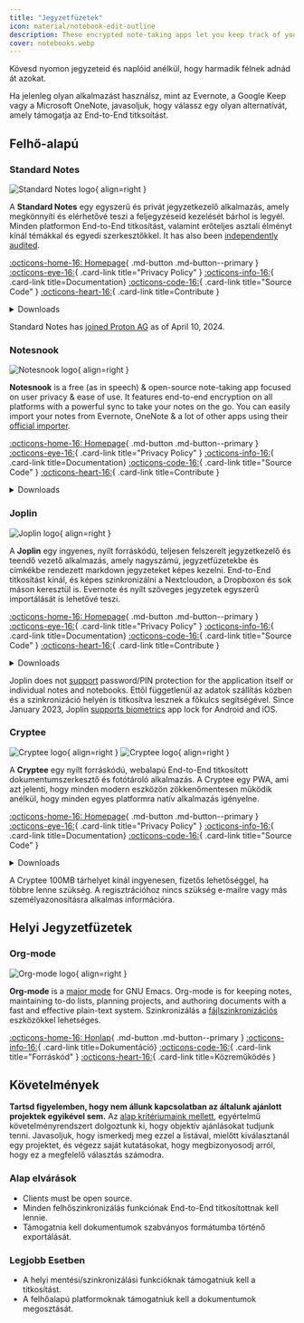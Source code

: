 ```yaml
---
title: "Jegyzetfüzetek"
icon: material/notebook-edit-outline
description: These encrypted note-taking apps let you keep track of your notes without giving them to a third-party.
cover: notebooks.webp
---
```


Kövesd nyomon jegyzeteid és naplóid anélkül, hogy harmadik félnek adnád át azokat.

Ha jelenleg olyan alkalmazást használsz, mint az Evernote, a Google Keep vagy a Microsoft OneNote, javasoljuk, hogy válassz egy olyan alternatívát, amely támogatja az End-to-End titksoítást.

## Felhő-alapú

### Standard Notes

<div class="admonition recommendation" markdown>

![Standard Notes logo](assets/img/notebooks/standard-notes.svg){ align=right }

A **Standard Notes** egy egyszerű és privát jegyzetkezelő alkalmazás, amely megkönnyíti és elérhetővé teszi a feljegyzéseid kezelését bárhol is legyél. Minden platformon End-to-End titkosítást, valamint erőteljes asztali élményt kínál témákkal és egyedi szerkesztőkkel. It has also been [independently audited](https://standardnotes.com/help/2/has-standard-notes-completed-a-third-party-security-audit).

[:octicons-home-16: Homepage](https://standardnotes.com){ .md-button .md-button--primary }
[:octicons-eye-16:](https://standardnotes.com/privacy){ .card-link title="Privacy Policy" }
[:octicons-info-16:](https://standardnotes.com/help){ .card-link title=Documentation}
[:octicons-code-16:](https://github.com/standardnotes){ .card-link title="Source Code" }
[:octicons-heart-16:](https://standardnotes.com/donate){ .card-link title=Contribute }

<details class="downloads" markdown>
<summary>Downloads</summary>

- [:simple-googleplay: Google Play](https://play.google.com/store/apps/details?id=com.standardnotes)
- [:simple-appstore: App Store](https://apps.apple.com/app/id1285392450)
- [:simple-github: GitHub](https://github.com/standardnotes/app/releases)
- [:fontawesome-brands-windows: Windows](https://standardnotes.com)
- [:simple-apple: macOS](https://standardnotes.com)
- [:simple-linux: Linux](https://standardnotes.com)
- [:octicons-globe-16: Web](https://app.standardnotes.com)

</details>

</div>

Standard Notes has [joined Proton AG](https://standardnotes.com/blog/joining-forces-with-proton) as of April 10, 2024.

### Notesnook

<div class="admonition recommendation" markdown>

![Notesnook logo](assets/img/notebooks/notesnook.svg){ align=right }

**Notesnook** is a free (as in speech) & open-source note-taking app focused on user privacy & ease of use. It features end-to-end encryption on all platforms with a powerful sync to take your notes on the go. You can easily import your notes from Evernote, OneNote & a lot of other apps using their [official importer](https://importer.notesnook.com).

[:octicons-home-16: Homepage](https://notesnook.com){ .md-button .md-button--primary }
[:octicons-eye-16:](https://notesnook.com/privacy){ .card-link title="Privacy Policy" }
[:octicons-info-16:](https://help.notesnook.com){ .card-link title=Documentation}
[:octicons-code-16:](https://github.com/streetwriters/notesnook){ .card-link title="Source Code" }
[:octicons-heart-16:](https://github.com/streetwriters/notesnook/blob/master/CONTRIBUTING.md){ .card-link title=Contribute }

<details class="downloads" markdown>
<summary>Downloads</summary>

- [:simple-googleplay: Google Play](https://play.google.com/store/apps/details?id=com.streetwriters.notesnook)
- [:simple-appstore: App Store](https://apps.apple.com/app/id1544027013)
- [:simple-github: GitHub](https://github.com/streetwriters/notesnook/releases)
- [:fontawesome-brands-windows: Windows](https://notesnook.com/downloads)
- [:simple-apple: macOS](https://notesnook.com/downloads)
- [:simple-linux: Linux](https://notesnook.com/downloads)
- [:simple-firefoxbrowser: Firefox](https://notesnook.com/notesnook-web-clipper)
- [:simple-googlechrome: Chrome](https://chrome.google.com/webstore/detail/notesnook-web-clipper/kljhpemdlcnjohmfmkogahelkcidieaj)
- [:octicons-globe-16: Web](https://app.notesnook.com)
- [:simple-flathub: Flathub](https://flathub.org/apps/com.notesnook.Notesnook)

</details>

</div>

### Joplin

<div class="admonition recommendation" markdown>

![Joplin logo](assets/img/notebooks/joplin.svg){ align=right }

A **Joplin** egy ingyenes, nyílt forráskódú, teljesen felszerelt jegyzetkezelő és teendő vezető alkalmazás, amely nagyszámú, jegyzetfüzetekbe és címkékbe rendezett markdown jegyzeteket képes kezelni. End-to-End titkosítást kínál, és képes szinkronizálni a Nextcloudon, a Dropboxon és sok máson keresztül is. Evernote és nyílt szöveges jegyzetek egyszerű importálását is lehetővé teszi.

[:octicons-home-16: Homepage](https://joplinapp.org){ .md-button .md-button--primary }
[:octicons-eye-16:](https://joplinapp.org/privacy){ .card-link title="Privacy Policy" }
[:octicons-info-16:](https://joplinapp.org/help){ .card-link title=Documentation}
[:octicons-code-16:](https://github.com/laurent22/joplin){ .card-link title="Source Code" }
[:octicons-heart-16:](https://joplinapp.org/donate){ .card-link title=Contribute }

<details class="downloads" markdown>
<summary>Downloads</summary>

- [:simple-googleplay: Google Play](https://play.google.com/store/apps/details?id=net.cozic.joplin)
- [:simple-appstore: App Store](https://apps.apple.com/app/id1315599797)
- [:simple-github: GitHub](https://github.com/laurent22/joplin-android/releases)
- [:fontawesome-brands-windows: Windows](https://joplinapp.org/#desktop-applications)
- [:simple-apple: macOS](https://joplinapp.org/#desktop-applications)
- [:simple-linux: Linux](https://joplinapp.org/#desktop-applications)
- [:simple-firefoxbrowser: Firefox](https://addons.mozilla.org/firefox/addon/joplin-web-clipper)
- [:simple-googlechrome: Chrome](https://chrome.google.com/webstore/detail/joplin-web-clipper/alofnhikmmkdbbbgpnglcpdollgjjfek)

</details>

</div>

Joplin does not [support](https://github.com/laurent22/joplin/issues/289) password/PIN protection for the application itself or individual notes and notebooks. Ettől függetlenül az adatok szállítás közben és a szinkronizáció helyén is titkosítva lesznek a főkulcs segítségével. Since January 2023, Joplin [supports biometrics](https://github.com/laurent22/joplin/commit/f10d9f75b055d84416053fab7e35438f598753e9) app lock for Android and iOS.

### Cryptee

<div class="admonition recommendation" markdown>

![Cryptee logo](./assets/img/notebooks/cryptee.svg#only-light){ align=right }
![Cryptee logo](./assets/img/notebooks/cryptee-dark.svg#only-dark){ align=right }

A **Cryptee** egy nyílt forráskódú, webalapú End-to-End titkosított dokumentumszerkesztő és fotótároló alkalmazás. A Cryptee egy PWA, ami azt jelenti, hogy minden modern eszközön zökkenőmentesen működik anélkül, hogy minden egyes platformra natív alkalmazás igényelne.

[:octicons-home-16: Homepage](https://crypt.ee){ .md-button .md-button--primary }
[:octicons-eye-16:](https://crypt.ee/privacy){ .card-link title="Privacy Policy" }
[:octicons-info-16:](https://crypt.ee/help){ .card-link title=Documentation}
[:octicons-code-16:](https://github.com/cryptee){ .card-link title="Source Code" }

<details class="downloads" markdown>
<summary>Downloads</summary>

- [:octicons-globe-16: PWA](https://crypt.ee/download)

</details>

</div>

A Cryptee 100MB tárhelyet kínál ingyenesen, fizetős lehetőséggel, ha többre lenne szükség. A regisztrációhoz nincs szükség e-mailre vagy más személyazonosításra alkalmas információra.

## Helyi Jegyzetfüzetek

### Org-mode

<div class="admonition recommendation" markdown>

![Org-mode logo](assets/img/notebooks/org-mode.svg){ align=right }

**Org-mode** is a [major mode](https://gnu.org/software/emacs/manual/html_node/elisp/Major-Modes.html) for GNU Emacs. Org-mode is for keeping notes, maintaining to-do lists, planning projects, and authoring documents with a fast and effective plain-text system. Szinkronizálás a [fájlszinkronizációs](file-sharing.md#file-sync) eszközökkel lehetséges.

[:octicons-home-16: Honlap](https://orgmode.org){ .md-button .md-button--primary }
[:octicons-info-16:](https://orgmode.org/manuals.html){ .card-link title=Dokumentáció}
[:octicons-code-16:](https://git.savannah.gnu.org/cgit/emacs/org-mode.git){ .card-link title="Forráskód" }
[:octicons-heart-16:](https://liberapay.com/bzg){ .card-link title=Közreműködés }

</details>

</div>

## Követelmények

**Tartsd figyelemben, hogy nem állunk kapcsolatban az általunk ajánlott projektek egyikével sem.** Az [alap kritériumaink mellett](about/criteria.md), egyértelmű követelményrendszert dolgoztunk ki, hogy objektív ajánlásokat tudjunk tenni. Javasoljuk, hogy ismerkedj meg ezzel a listával, mielőtt kiválasztanál egy projektet, és végezz saját kutatásokat, hogy megbizonyosodj arról, hogy ez a megfelelő választás számodra.

### Alap elvárások

- Clients must be open source.
- Minden felhőszinkronizálás funkciónak End-to-End titkosítottnak kell lennie.
- Támogatnia kell dokumentumok szabványos formátumba történő exportálását.

### Legjobb Esetben

- A helyi mentési/szinkronizálási funkcióknak támogatniuk kell a titkosítást.
- A felhőalapú platformoknak támogatniuk kell a dokumentumok megosztását.
